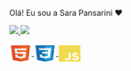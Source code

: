 Olá! Eu sou a Sara Pansarini ❤️

<div>
  <a href="https://github.com/sarapansarini"/>
  <img height="140em" src="https://github-readme-stats.vercel.app/api?username=sarapansarini&show_icons=true&theme=dracula&include_all_commits=true&count_private=true"/>
  <img height="140em" src="https://github-readme-stats.vercel.app/api/top-langs/?username=sarapansarini&layout=compact&langs_count=7&theme=radical"/>
</div>
  
<div style="display: inline_block"><br>
  <img align="center" alt="Sara-HTML" height="30" width="40" src="https://raw.githubusercontent.com/devicons/devicon/master/icons/html5/html5-original.svg">
  <img align="center" alt="Sara-CSS" height="30" width="40" src="https://raw.githubusercontent.com/devicons/devicon/master/icons/css3/css3-original.svg">
  <img align="center" alt="Sara-Js" height="30" width="40" src="https://raw.githubusercontent.com/devicons/devicon/master/icons/javascript/javascript-plain.svg">
</div>  
